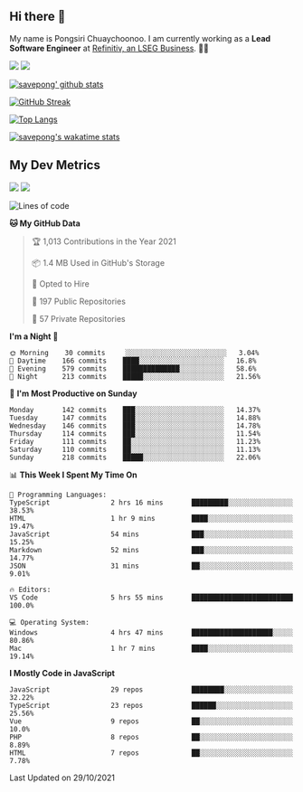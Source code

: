 ## Hi there 👋

My name is Pongsiri Chuaychoonoo. I am currently working as a **Lead Software Engineer** at [Refinitiv, an LSEG Business](https://www.refinitiv.com). 👨‍💻

[<img src="https://img.shields.io/badge/savepong.com-%230077B5.svg?&style=for-the-badge&color=81e6d9" />](https://savepong.com)
[<img src="https://img.shields.io/badge/linkedin-%230077B5.svg?&style=for-the-badge&logo=linkedin&logoColor=white" />](https://www.linkedin.com/in/savepong)

[![savepong' github stats](https://github-readme-stats.vercel.app/api?username=savepong&show_icons=true&count_private=true&theme=gotham&hide_border=true&bg_color=00000000&text_color=768390FF)](https://savepong.com/posts/stats)

[![GitHub Streak](https://github-readme-streak-stats.herokuapp.com?user=savepong&theme=gotham&hide_border=true&background=00000000&dates=768390FF)](https://savepong.com/posts/stats)

[![Top Langs](https://github-readme-stats.vercel.app/api/top-langs/?username=savepong&layout=compact&langs_count=10&theme=gotham&hide_border=true&bg_color=00000000&text_color=768390FF)](https://savepong.com/posts/stats)

[![savepong's wakatime stats](https://github-readme-stats.vercel.app/api/wakatime?username=@savepong&layout=default&theme=gotham&hide_border=true&bg_color=00000000&text_color=768390FF)](https://savepong.com/posts/stats)

## My Dev Metrics

[![](https://komarev.com/ghpvc/?username=savepong&color=blue&label=Profile%20Views)](https://github.com/savepong)
[![](https://img.shields.io/github/followers/savepong?label=GitHub%20Followers)](https://github.com/savepong)

<!--START_SECTION:waka-->
![Lines of code](https://img.shields.io/badge/From%20Hello%20World%20I%27ve%20Written-8.8%20million%20lines%20of%20code-blue)

**🐱 My GitHub Data** 

> 🏆 1,013 Contributions in the Year 2021
 > 
> 📦 1.4 MB Used in GitHub's Storage 
 > 
> 💼 Opted to Hire
 > 
> 📜 197 Public Repositories 
 > 
> 🔑 57 Private Repositories  
 > 
**I'm a Night 🦉** 

```text
🌞 Morning    30 commits     ░░░░░░░░░░░░░░░░░░░░░░░░░   3.04% 
🌆 Daytime    166 commits    ████░░░░░░░░░░░░░░░░░░░░░   16.8% 
🌃 Evening    579 commits    ██████████████░░░░░░░░░░░   58.6% 
🌙 Night      213 commits    █████░░░░░░░░░░░░░░░░░░░░   21.56%

```
📅 **I'm Most Productive on Sunday** 

```text
Monday       142 commits    ███░░░░░░░░░░░░░░░░░░░░░░   14.37% 
Tuesday      147 commits    ███░░░░░░░░░░░░░░░░░░░░░░   14.88% 
Wednesday    146 commits    ███░░░░░░░░░░░░░░░░░░░░░░   14.78% 
Thursday     114 commits    ███░░░░░░░░░░░░░░░░░░░░░░   11.54% 
Friday       111 commits    ██░░░░░░░░░░░░░░░░░░░░░░░   11.23% 
Saturday     110 commits    ██░░░░░░░░░░░░░░░░░░░░░░░   11.13% 
Sunday       218 commits    █████░░░░░░░░░░░░░░░░░░░░   22.06%

```


📊 **This Week I Spent My Time On** 

```text
💬 Programming Languages: 
TypeScript               2 hrs 16 mins       █████████░░░░░░░░░░░░░░░░   38.53% 
HTML                     1 hr 9 mins         ████░░░░░░░░░░░░░░░░░░░░░   19.47% 
JavaScript               54 mins             ███░░░░░░░░░░░░░░░░░░░░░░   15.25% 
Markdown                 52 mins             ███░░░░░░░░░░░░░░░░░░░░░░   14.77% 
JSON                     31 mins             ██░░░░░░░░░░░░░░░░░░░░░░░   9.01%

🔥 Editors: 
VS Code                  5 hrs 55 mins       █████████████████████████   100.0%

💻 Operating System: 
Windows                  4 hrs 47 mins       ████████████████████░░░░░   80.86% 
Mac                      1 hr 7 mins         ████░░░░░░░░░░░░░░░░░░░░░   19.14%

```

**I Mostly Code in JavaScript** 

```text
JavaScript               29 repos            ████████░░░░░░░░░░░░░░░░░   32.22% 
TypeScript               23 repos            ██████░░░░░░░░░░░░░░░░░░░   25.56% 
Vue                      9 repos             ██░░░░░░░░░░░░░░░░░░░░░░░   10.0% 
PHP                      8 repos             ██░░░░░░░░░░░░░░░░░░░░░░░   8.89% 
HTML                     7 repos             ██░░░░░░░░░░░░░░░░░░░░░░░   7.78%

```



 Last Updated on 29/10/2021
<!--END_SECTION:waka-->

<!--
**savepong/savepong** is a ✨ _special_ ✨ repository because its `README.md` (this file) appears on your GitHub profile.

Here are some ideas to get you started:

- 🔭 I’m currently working on WebComponents and TypeScript.
- 🌱 I’m currently learning ...
- 👯 I’m looking to collaborate on ...
- 🤔 I’m looking for help with ...
- 💬 Ask me about ...
- 📫 How to reach me: ...
- 😄 Pronouns: ...
- ⚡ Fun fact: ...
-->
